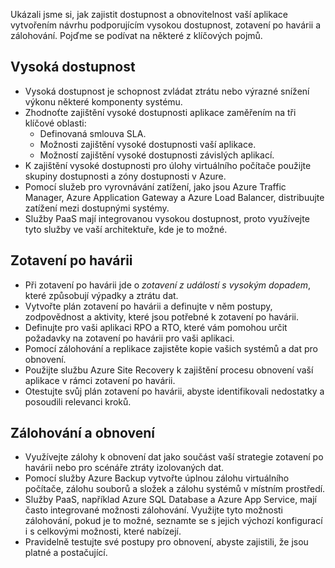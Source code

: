 Ukázali jsme si, jak zajistit dostupnost a obnovitelnost vaší aplikace vytvořením návrhu podporujícím vysokou dostupnost, zotavení po havárii a zálohování. Pojďme se podívat na některé z klíčových pojmů.

## <a name="high-availability"></a>Vysoká dostupnost

- Vysoká dostupnost je schopnost zvládat ztrátu nebo výrazné snížení výkonu některé komponenty systému.
- Zhodnoťte zajištění vysoké dostupnosti aplikace zaměřením na tři klíčové oblasti:
  - Definovaná smlouva SLA.
  - Možnosti zajištění vysoké dostupnosti vaší aplikace.
  - Možností zajištění vysoké dostupnosti závislých aplikací.
- K zajištění vysoké dostupnosti pro úlohy virtuálního počítače použijte skupiny dostupnosti a zóny dostupnosti v Azure.
- Pomocí služeb pro vyrovnávání zatížení, jako jsou Azure Traffic Manager, Azure Application Gateway a Azure Load Balancer, distribuujte zatížení mezi dostupnými systémy.
- Služby PaaS mají integrovanou vysokou dostupnost, proto využívejte tyto služby ve vaší architektuře, kde je to možné.

## <a name="disaster-recovery"></a>Zotavení po havárii

- Při zotavení po havárii jde o *zotavení z událostí s vysokým dopadem*, které způsobují výpadky a ztrátu dat.
- Vytvořte plán zotavení po havárii a definujte v něm postupy, zodpovědnost a aktivity, které jsou potřebné k zotavení po havárii.
- Definujte pro vaši aplikaci RPO a RTO, které vám pomohou určit požadavky na zotavení po havárii pro vaši aplikaci.
- Pomocí zálohování a replikace zajistěte kopie vašich systémů a dat pro obnovení.
- Použijte službu Azure Site Recovery k zajištění procesu obnovení vaší aplikace v rámci zotavení po havárii.
- Otestujte svůj plán zotavení po havárii, abyste identifikovali nedostatky a posoudili relevanci kroků.

## <a name="backup-and-restore"></a>Zálohování a obnovení

- Využívejte zálohy k obnovení dat jako součást vaší strategie zotavení po havárii nebo pro scénáře ztráty izolovaných dat.
- Pomocí služby Azure Backup vytvořte úplnou zálohu virtuálního počítače, zálohu souborů a složek a zálohu systémů v místním prostředí.
- Služby PaaS, například Azure SQL Database a Azure App Service, mají často integrované možnosti zálohování. Využijte tyto možnosti zálohování, pokud je to možné, seznamte se s jejich výchozí konfigurací i s celkovými možnosti, které nabízejí.
- Pravidelně testujte své postupy pro obnovení, abyste zajistili, že jsou platné a postačující.
